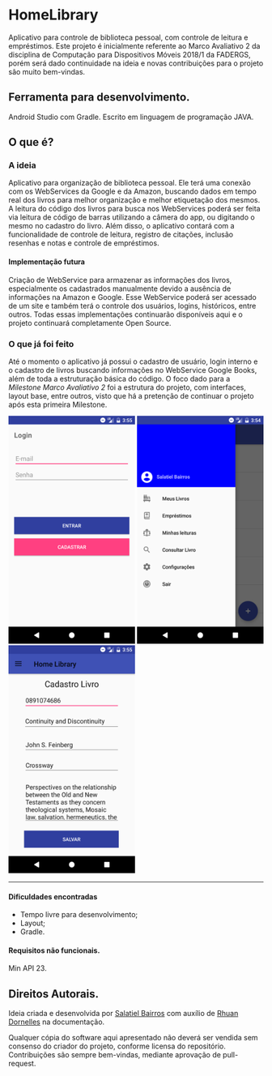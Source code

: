 
# HomeLibrary
Aplicativo para controle de biblioteca pessoal, com controle de leitura e empréstimos.
Este projeto é inicialmente referente ao Marco Avaliativo 2 da disciplina de Computação para Dispositivos Móveis 2018/1 da FADERGS, porém será dado continuidade na ideia e novas contribuições para o projeto são muito bem-vindas.


## Ferramenta para desenvolvimento.
Android Studio com Gradle.
Escrito em linguagem de programação JAVA.


## O que é?
### A ideia
Aplicativo para organização de biblioteca pessoal. Ele terá uma conexão com os WebServices da Google e da Amazon, buscando dados em tempo real dos livros para melhor organização e melhor etiquetação dos mesmos. A leitura do código dos livros para busca nos WebServices poderá ser feita via leitura de código de barras utilizando a câmera do app, ou digitando o mesmo no cadastro do livro.
Além disso, o aplicativo contará com a funcionalidade de controle de leitura, registro de citações, inclusão resenhas e notas e controle de empréstimos.


#### Implementação futura
Criação de WebService para armazenar as informações dos livros, especialmente os cadastrados manualmente devido a ausência de informações na Amazon e Google. Esse WebService poderá ser acessado de um site e também terá o controle dos usuários, logins, históricos, entre outros.
Todas essas implementações continuarão disponíveis aqui e o projeto continuará completamente Open Source.

### O que já foi feito
Até o momento o aplicativo já possui o cadastro de usuário, login interno e o cadastro de livros buscando informações no WebService Google Books, além de toda a estruturação básica do código. O foco dado para a _Milestone Marco Avaliativo 2_ foi a estrutura do projeto, com interfaces, layout base, entre outros, visto que há a pretenção de continuar o projeto após esta primeira Milestone.

<p>  
  <img width="250" height="450" src="https://raw.githubusercontent.com/SalatielBairros/HomeLibrary/master/docs/Screenshots/Screenshot_1530503718.png">
  <img width="250" height="450" src="https://raw.githubusercontent.com/SalatielBairros/HomeLibrary/master/docs/Screenshots/Screenshot_1530503658.png">
  <img width="250" height="450" src="https://raw.githubusercontent.com/SalatielBairros/HomeLibrary/master/docs/Screenshots/Screenshot_1530503711.png">  
</p>

---

#### Dificuldades encontradas
- Tempo livre para desenvolvimento;
- Layout;
- Gradle.

#### Requisitos não funcionais.
Min API 23.


## Direitos Autorais.
Ideia criada e desenvolvida por [Salatiel Bairros](https://www.linkedin.com/in/salatiel-bairros/) com auxílio de [Rhuan Dornelles](https://www.linkedin.com/in/rhuan-dornelles/) na documentação.

Qualquer cópia do software aqui apresentado não deverá ser vendida sem consenso do criador do projeto, conforme licensa do repositório. Contribuições são sempre bem-vindas, mediante aprovação de pull-request.

